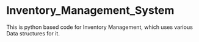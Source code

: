 # Inventory_Management_System
This is python based code for Inventory Management, which uses various Data structures for it.

